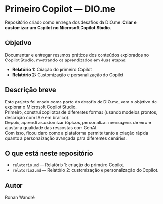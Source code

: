 # Primeiro Copilot — DIO.me

Repositório criado como entrega dos desafios da DIO.me: **Criar e customizar um Copilot no Microsoft Copilot Studio**.

## Objetivo

Documentar e entregar resumos práticos dos conteúdos explorados no Copilot Studio, mostrando os aprendizados em duas etapas:

- **Relatório 1:** Criação do primeiro Copilot
- **Relatório 2:** Customização e personalização do Copilot

## Descrição breve

Este projeto foi criado como parte do desafio da DIO.me, com o objetivo de explorar o Microsoft Copilot Studio.  
Primeiro, construí copilotos de diferentes formas (usando modelos prontos, descrição com IA e em branco).  
Depois, aprendi a customizar tópicos, personalizar mensagens de erro e ajustar a qualidade das respostas com GenAI.  
Com isso, ficou claro como a plataforma permite tanto a criação rápida quanto a personalização avançada para diferentes cenários.

## O que está neste repositório

- `relatorio.md` — Relatório 1: criação do primeiro Copilot.
- `relatorio2.md` — Relatório 2: customização e personalização do Copilot.

## Autor

Ronan Wandré
